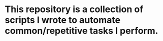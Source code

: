 # This repository is a collection of scripts I wrote to automate common/repetitive tasks I perform.
